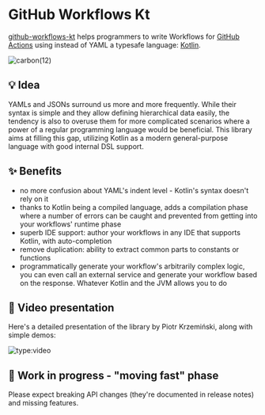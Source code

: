 # GitHub Workflows Kt

[github-workflows-kt](https://github.com/krzema12/github-workflows-kt) 
helps programmers to write Workflows for [GitHub Actions](https://docs.github.com/en/actions) 
using instead of YAML a typesafe language: [Kotlin](https://kotlinlang.org/).

![carbon(12)](https://user-images.githubusercontent.com/459464/174335482-9e2744e4-332d-490d-9427-6b5ee7d66100.png)

## 💡 Idea

YAMLs and JSONs surround us more and more frequently. While their syntax is simple and they allow defining hierarchical
data easily, the tendency is also to overuse them for more complicated scenarios where a power of a regular programming
language would be beneficial. This library aims at filling this gap, utilizing Kotlin as a modern general-purpose
language with good internal DSL support.

## ✨ Benefits

* no more confusion about YAML's indent level - Kotlin's syntax doesn't rely on it
* thanks to Kotlin being a compiled language, adds a compilation phase where a number of errors can be caught and
  prevented from getting into your workflows' runtime phase
* superb IDE support: author your workflows in any IDE that supports Kotlin, with auto-completion
* remove duplication: ability to extract common parts to constants or functions
* programmatically generate your workflow's arbitrarily complex logic, you can even call an external service and
  generate your workflow based on the response. Whatever Kotlin and the JVM allows you to do

## 🎥 Video presentation

Here's a detailed presentation of the library by Piotr Krzemiński, along with simple demos:

![type:video](https://www.youtube.com/embed/jrDQXqQicek)

## 🧪 Work in progress - "moving fast" phase

Please expect breaking API changes (they're documented in release notes) and missing features.
